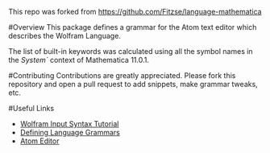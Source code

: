 This repo was forked from https://github.com/Fitzse/language-mathematica

#Overview
This package defines a grammar for the Atom text editor which describes the Wolfram Language.

The list of built-in keywords was calculated using all the symbol names in the *System`* context of Mathematica 11.0.1.

#Contributing
Contributions are greatly appreciated. Please fork this repository and open a pull request to add snippets, make grammar
tweaks, etc.

#Useful Links
- [Wolfram Input Syntax Tutorial](http://reference.wolfram.com/language/tutorial/InputSyntax.html)
- [Defining Language Grammars](http://manual.macromates.com/en/language_grammars.html)
- [Atom Editor](http://atom.io)
